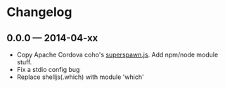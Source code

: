 # Changelog

## 0.0.0 — 2014-04-xx
- Copy Apache Cordova coho's [superspawn.js](https://github.com/apache/cordova-coho/blob/c114399a7c6d03f805ffccf6b7ed74e2cb2c6b74/src/superspawn.js
). Add npm/node module stuff.
- Fix a stdio config bug
- Replace shelljs(.which) with module 'which'
